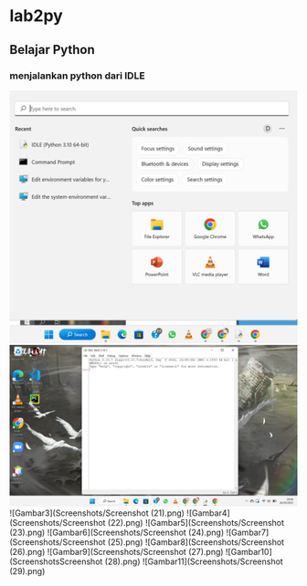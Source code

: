 # lab2py
## Belajar Python

### menjalankan python dari IDLE
![Gambar 1](Screenshots/ss1.png.png)
![Gambar2](Screenshots/ss2.png)
![Gambar3](Screenshots/Screenshot (21).png)
![Gambar4](Screenshots/Screenshot (22).png)
![Gambar5](Screenshots/Screenshot (23).png)
![Gambar6](Screenshots/Screenshot (24).png)
![Gambar7](Screenshots/Screenshot (25).png)
![Gambar8](Screenshots/Screenshot (26).png)
![Gambar9](Screenshots/Screenshot (27).png)
![Gambar10](ScreenshotsScreenshot (28).png)
![Gambar11](Screenshots/Screenshot (29).png)